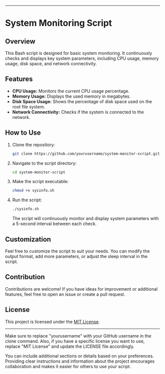 
---

# System Monitoring Script

## Overview

This Bash script is designed for basic system monitoring. It continuously checks and displays key system parameters, including CPU usage, memory usage, disk space, and network connectivity.

## Features

- **CPU Usage:** Monitors the current CPU usage percentage.
- **Memory Usage:** Displays the used memory in megabytes.
- **Disk Space Usage:** Shows the percentage of disk space used on the root file system.
- **Network Connectivity:** Checks if the system is connected to the network.

## How to Use

1. Clone the repository:

   ```bash
   git clone https://github.com/yourusername/system-monitor-script.git
   ```

2. Navigate to the script directory:

   ```bash
   cd system-monitor-script
   ```

3. Make the script executable:

   ```bash
   chmod +x sysinfo.sh
   ```

4. Run the script:

   ```bash
   ./sysinfo.sh
   ```

   The script will continuously monitor and display system parameters with a 5-second interval between each check.

## Customization

Feel free to customize the script to suit your needs. You can modify the output format, add more parameters, or adjust the sleep interval in the script.

## Contribution

Contributions are welcome! If you have ideas for improvement or additional features, feel free to open an issue or create a pull request.

## License

This project is licensed under the [MIT License](LICENSE).

---

Make sure to replace "yourusername" with your GitHub username in the clone command. Also, if you have a specific license you want to use, replace "MIT License" and update the LICENSE file accordingly.

You can include additional sections or details based on your preferences. Providing clear instructions and information about the project encourages collaboration and makes it easier for others to use your script.
